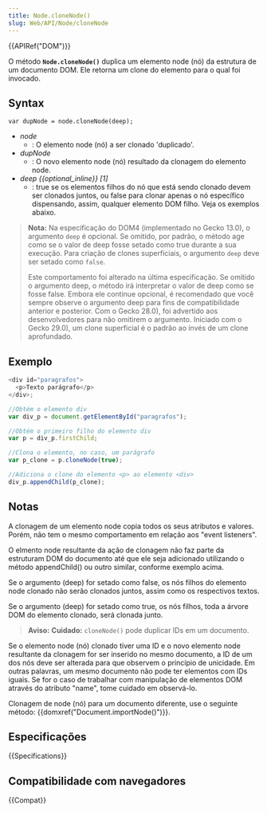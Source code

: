 ```yaml
---
title: Node.cloneNode()
slug: Web/API/Node/cloneNode
---
```


{{APIRef("DOM")}}

O método **`Node.cloneNode()`** duplica um elemento node (nó) da estrutura de um documento DOM. Ele retorna um clone do elemento para o qual foi invocado.

## Syntax

```
var dupNode = node.cloneNode(deep);
```

- _node_
  - : O elemento node (nó) a ser clonado 'duplicado'.
- _dupNode_
  - : O novo elemento node (nó) resultado da clonagem do elemento node.
- _deep {{optional_inline}} \[1]_
  - : true se os elementos filhos do nó que está sendo clonado devem ser clonados juntos, ou false para clonar apenas o nó específico dispensando, assim, qualquer elemento DOM filho. Veja os exemplos abaixo.

> **Nota:** Na especificação do DOM4 (implementado no Gecko 13.0), o argumento `deep` é opcional. Se omitido, por padrão, o método age como se o valor de deep fosse setado como true durante a sua execução. Para criação de clones superficiais, o argumento `deep` deve ser setado como `false`.
>
> Este comportamento foi alterado na última especificação. Se omitido o argumento deep, o método irá interpretar o valor de deep como se fosse false. Embora ele continue opcional, é recomendado que você sempre observe o argumento deep para fins de compatibilidade anterior e posterior. Com o Gecko 28.0), foi advertido aos desenvolvedores para não omitirem o argumento. Iniciado com o Gecko 29.0), um clone superficial é o padrão ao invés de um clone aprofundado.

## Exemplo

```js
<div id="paragrafos">
  <p>Texto parágrafo</p>
</div>;

//Obtém o elemento div
var div_p = document.getElementById("paragrafos");

//Obtém o primeiro filho do elemento div
var p = div_p.firstChild;

//Clona o elemento, no caso, um parágrafo
var p_clone = p.cloneNode(true);

//Adiciona o clone do elemento <p> ao elemento <div>
div_p.appendChild(p_clone);
```

## Notas

A clonagem de um elemento node copia todos os seus atributos e valores. Porém, não tem o mesmo comportamento em relação aos "event listeners".

O elmento node resultante da ação de clonagem não faz parte da estruturam DOM do documento até que ele seja adicionado utilizando o método appendChild() ou outro similar, conforme exemplo acima.

Se o argumento (deep) for setado como false, os nós filhos do elemento node clonado não serão clonados juntos, assim como os respectivos textos.

Se o argumento (deep) for setado como true, os nós filhos, toda a árvore DOM do elemento clonado, será clonada junto.

> **Aviso:** **Cuidado:** `cloneNode()` pode duplicar IDs em um documento.

Se o elemento node (nó) clonado tiver uma ID e o novo elemento node resultante da clonagem for ser inserido no mesmo documento, a ID de um dos nós deve ser alterada para que observem o princípio de unicidade. Em outras palavras, um mesmo documento não pode ter elementos com IDs iguais. Se for o caso de trabalhar com manipulação de elementos DOM através do atributo "name", tome cuidado em observá-lo.

Clonagem de node (nó) para um documento diferente, use o seguinte método: {{domxref("Document.importNode()")}}.

## Especificações

{{Specifications}}

## Compatibilidade com navegadores

{{Compat}}
